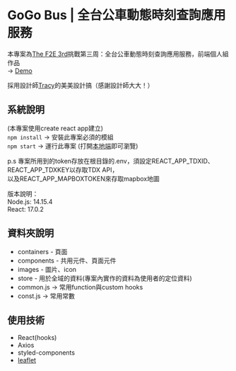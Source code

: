 # GoGo Bus | 全台公車動態時刻查詢應用服務
本專案為[The F2E 3rd](https://2021.thef2e.com/)挑戰第三周：全台公車動態時刻查詢應用服務，前端個人組作品\
→ [Demo](https://ally-chen.github.io/gogoBus)


採用設計師[Tracy](https://2021.thef2e.com/users/6296427084285739806)的美美設計搞（感謝設計師大大！）

## 系統說明
(本專案使用create react app建立)\
`npm install` -> 安裝此專案必須的模組\
`npm start` -> 運行此專案 (打開[本地端](http://localhost:3101)即可瀏覽)

p.s 專案所用到的token存放在根目錄的.env，須設定REACT_APP_TDXID、REACT_APP_TDXKEY以存取TDX API，\
以及REACT_APP_MAPBOXTOKEN來存取mapbox地圖

版本說明：\
Node.js: 14.15.4\
React: 17.0.2

## 資料夾說明
* containers - 頁面
* components - 共用元件、頁面元件
* images - 圖片、icon
* store - 用於全域的資料(專案內實作的資料為使用者的定位資料)
* common.js -> 常用function與custom hooks
* const.js -> 常用常數

## 使用技術
* React(hooks)
* Axios
* styled-components
* [leaflet](https://leafletjs.com/)
